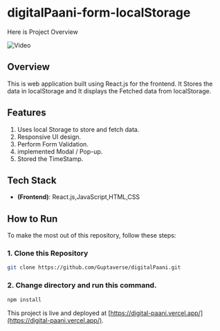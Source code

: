 # digitalPaani-form-localStorage


Here is Project Overview

![Video](./src/images/Home.gif)

## Overview

This is web application built using React.js for the frontend. It Stores the data in localStorage and It displays the Fetched data from localStorage.

## Features

1. Uses local Storage to store and fetch data.
2. Responsive UI design.
3. Perform Form Validation.
4. implemented Modal / Pop-up.
5. Stored the TimeStamp.

## Tech Stack

- **(Frontend)**: React.js,JavaScript,HTML,CSS

## How to Run 

To make the most out of this repository, follow these steps:

### 1. Clone this Repository
```bash
git clone https://github.com/Guptaverse/digitalPaani.git
```
### 2. Change directory and run this command.
```bash
npm install
```

This project is live and deployed at [https://digital-paani.vercel.app/](https://digital-paani.vercel.app/).

